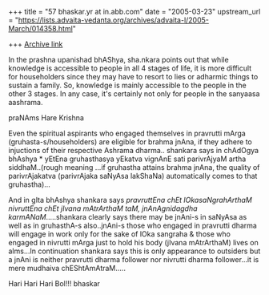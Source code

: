 +++
title = "57 bhaskar.yr at in.abb.com"
date = "2005-03-23"
upstream_url = "https://lists.advaita-vedanta.org/archives/advaita-l/2005-March/014358.html"

+++
[Archive link](https://lists.advaita-vedanta.org/archives/advaita-l/2005-March/014358.html)


In the prashna upanishad bhAShya, sha.nkara points out that while
knowledge is accessible to people in all 4 stages of life, it is more
difficult for householders since they may have to resort to lies or
adharmic things to sustain a family. So, knowledge is mainly
accessible to the people in the other 3 stages. In any case, it's
certainly not only for people in the sanyaasa aashrama.

praNAms
Hare Krishna

Even the spiritual aspirants who engaged themselves in pravrutti mArga
(gruhasta-s/householders) are eligible for brahma jnAna, if they adhere to
injuctions of their respective Ashrama dharma.. shankara says in chAdOgya
bhAshya * yEtEna gruhasthasya yEkatva vignAnE sati parivrAjyaM artha
siddhaM..(rough meaning ...if gruhastha attains brahma jnAna, the quality
of parivrAjakatva (parivrAjaka saNyAsa lakShaNa)  automatically comes to
that gruhastha)...

And in gIta bhAshya shankara says *pravruttEna chEt lOkasaNgrahArthaM
nivruttEna chEt jIvana mAtrArthaM taM, jnAnAgnidagdha
karmANaM*.....shankara clearly says there may be jnAni-s in saNyAsa as well
as in gruhasthA-s also..jnAni-s those who engaged in pravrutti dharma will
engage in work only for the sake of lOka sangraha & those who engaged in
nivrutti mArga just to hold his body (jIvana mAtrArthaM) lives on alms...In
continuation shankara says this is only appearance to outsiders but a jnAni
is neither pravrutti dharma follower nor nivrutti dharma follower...it is
mere mudhaiva chEShtAmAtraM.....

Hari Hari Hari Bol!!!
bhaskar



